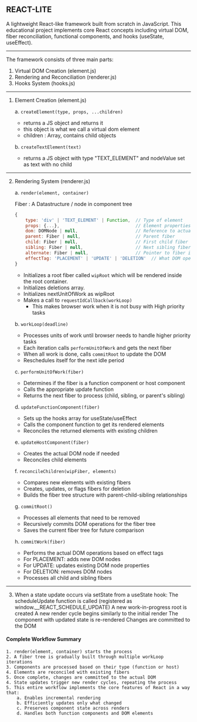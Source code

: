 ## REACT-LITE
A lightweight React-like framework built from scratch in JavaScript. 
This educational project implements core React concepts including virtual DOM, fiber reconciliation, functional components, and hooks (useState, useEffect). 

-----
The framework consists of three main parts:
1. Virtual DOM Creation (element.js)
2. Rendering and Reconciliation (renderer.js)
3. Hooks System (hooks.js)

---


1. Element Creation (element.js)

    a. ```createElement(type, props, ...children)```
     - returns a JS object and returns it
     - this object is what we call a virtual dom element
     - children : Array, contains child objects

    b. ```createTextElement(text)```
     - returns a JS object with type "TEXT_ELEMENT" and nodeValue set as text with no child


---

2. Rendering System (renderer.js)

    a. ```render(element, container)```
    
    Fiber : A Datastructure / node in component tree
    ```js 
    {
        type: 'div' | 'TEXT_ELEMENT' | Function,  // Type of element
        props: {...},                             // Element properties
        dom: DOMNode | null,                      // Reference to actual DOM node
        parent: Fiber | null,                     // Parent fiber
        child: Fiber | null,                      // First child fiber
        sibling: Fiber | null,                    // Next sibling fiber
        alternate: Fiber | null,                  // Pointer to fiber in the other tree (current/WIP)
        effectTag: 'PLACEMENT' | 'UPDATE' | 'DELETION'  // What DOM operation to perform
    }
    ```

    - Initializes a root fiber called ```wipRoot``` which will be rendered inside the root container.
    - Initializes deletions array.
    - Initializes nextUnitOfWork as wipRoot
    - Makes a call to ```requestIdCallback(workLoop)```
      - This makes browser work when it is not busy with High priority tasks


    b. ```workLoop(deadline)```

    - Processes units of work until browser needs to handle higher priority tasks
    - Each iteration calls ```performUnitOfWork``` and gets the next fiber
    - When all work is done, calls ```commitRoot``` to update the DOM
    - Reschedules itself for the next idle period

    c. ```performUnitOfWork(fiber)```

    - Determines if the fiber is a function component or host component
    - Calls the appropriate update function
    - Returns the next fiber to process (child, sibling, or parent's sibling)

    d. ```updateFunctionComponent(fiber)```

    - Sets up the hooks array for useState/useEffect
    - Calls the component function to get its rendered elements
    - Reconciles the returned elements with existing children

    e. ```updateHostComponent(fiber)```

    - Creates the actual DOM node if needed
    - Reconciles child elements

    f. ```reconcileChildren(wipFiber, elements)```

    - Compares new elements with existing fibers
    - Creates, updates, or flags fibers for deletion
    - Builds the fiber tree structure with parent-child-sibling relationships

    g. ```commitRoot()```
    - Processes all elements that need to be removed
    - Recursively commits DOM operations for the fiber tree
    - Saves the current fiber tree for future comparison
    
    h. ```commitWork(fiber)```

    - Performs the actual DOM operations based on effect tags
    - For PLACEMENT: adds new DOM nodes
    - For UPDATE: updates existing DOM node properties
    - For DELETION: removes DOM nodes
    - Processes all child and sibling fibers

---
3. When a state update occurs via setState from a useState hook:
    The scheduleUpdate function is called (registered as window.__REACT_SCHEDULE_UPDATE)
    A new work-in-progress root is created
    A new render cycle begins similarly to the initial render
    The component with updated state is re-rendered
    Changes are committed to the DOM


####  Complete Workflow Summary
    1. render(element, container) starts the process
    2. A fiber tree is gradually built through multiple workLoop iterations
    3. Components are processed based on their type (function or host)
    4. Elements are reconciled with existing fibers
    5. Once complete, changes are committed to the actual DOM
    4. State updates trigger new render cycles, repeating the process
    5. This entire workflow implements the core features of React in a way that:
        a. Enables incremental rendering
        b. Efficiently updates only what changed
        c. Preserves component state across renders
        d. Handles both function components and DOM elements
